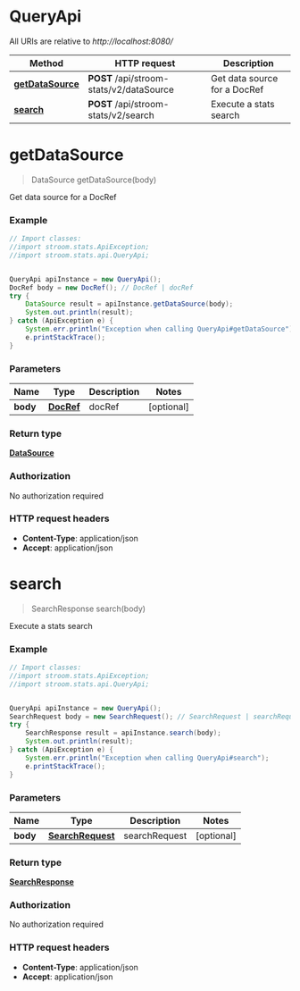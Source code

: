 # QueryApi

All URIs are relative to *http://localhost:8080/*

Method | HTTP request | Description
------------- | ------------- | -------------
[**getDataSource**](QueryApi.md#getDataSource) | **POST** /api/stroom-stats/v2/dataSource | Get data source for a DocRef
[**search**](QueryApi.md#search) | **POST** /api/stroom-stats/v2/search | Execute a stats search


<a name="getDataSource"></a>
# **getDataSource**
> DataSource getDataSource(body)

Get data source for a DocRef



### Example
```java
// Import classes:
//import stroom.stats.ApiException;
//import stroom.stats.api.QueryApi;


QueryApi apiInstance = new QueryApi();
DocRef body = new DocRef(); // DocRef | docRef
try {
    DataSource result = apiInstance.getDataSource(body);
    System.out.println(result);
} catch (ApiException e) {
    System.err.println("Exception when calling QueryApi#getDataSource");
    e.printStackTrace();
}
```

### Parameters

Name | Type | Description  | Notes
------------- | ------------- | ------------- | -------------
 **body** | [**DocRef**](DocRef.md)| docRef | [optional]

### Return type

[**DataSource**](DataSource.md)

### Authorization

No authorization required

### HTTP request headers

 - **Content-Type**: application/json
 - **Accept**: application/json

<a name="search"></a>
# **search**
> SearchResponse search(body)

Execute a stats search



### Example
```java
// Import classes:
//import stroom.stats.ApiException;
//import stroom.stats.api.QueryApi;


QueryApi apiInstance = new QueryApi();
SearchRequest body = new SearchRequest(); // SearchRequest | searchRequest
try {
    SearchResponse result = apiInstance.search(body);
    System.out.println(result);
} catch (ApiException e) {
    System.err.println("Exception when calling QueryApi#search");
    e.printStackTrace();
}
```

### Parameters

Name | Type | Description  | Notes
------------- | ------------- | ------------- | -------------
 **body** | [**SearchRequest**](SearchRequest.md)| searchRequest | [optional]

### Return type

[**SearchResponse**](SearchResponse.md)

### Authorization

No authorization required

### HTTP request headers

 - **Content-Type**: application/json
 - **Accept**: application/json

